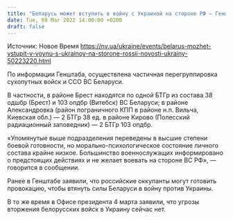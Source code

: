 ```yaml
---
title: "Беларусь может вступить в войну с Украиной на стороне РФ — Генштаб"
date: Tue, 08 Mar 2022 14:00:00 +0200
draft: false
---
```

Источник: Новое Время https://nv.ua/ukraine/events/belarus-mozhet-vstupit-v-voynu-s-ukrainoy-na-storone-rossii-novosti-ukrainy-50223220.html


 По информации Генштаба, осуществлена ​​частичная перегруппировка сухопутных войск и ССО ВС Беларуси.

В частности, в районе Брест находятся по одной БТГр из состава 38 одшбр (Брест) и 103 опдбр (Витебск) ВС Беларуси; в районе Александровка (район пограничного КПП в районе н.п. Вильча, Киевская обл.) — 2 БТГр 38 ед. в районе Кирово (Полесский радиационный заповедник) — 2 БТГр 103 опдбр.

«Упомянутые выше подразделения переведены в высшие степени боевой готовности, но морально-психологическое состояние личного состава крайне низкое. Большинство военнослужащих информировано о предстоящих действиях и не желает воевать на стороне ВС РФ», — говорится в сообщении.

Ранее в Генштабе заявили, что российские оккупанты могут готовить провокацию, чтобы втянуть силы Беларуси в войну против Украины.

В то же время в Офисе президента 4 марта заявили, что угрозы вторжения белорусских войск в Украину сейчас нет.
